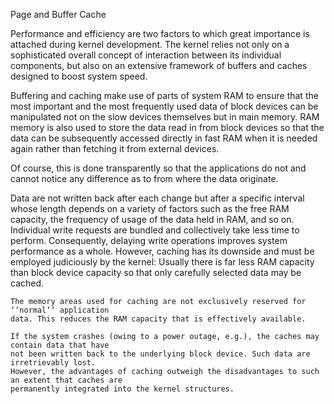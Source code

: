 Page and Buffer Cache

Performance and efficiency are two factors to which great importance is attached during kernel
development. The kernel relies not only on a sophisticated overall concept of interaction between
its individual components, but also on an extensive framework of buffers and caches designed to
boost system speed.

Buffering and caching make use of parts of system RAM to ensure that the most important and the
most frequently used data of block devices can be manipulated not on the slow devices themselves
but in main memory. RAM memory is also used to store the data read in from block devices so that
the data can be subsequently accessed directly in fast RAM when it is needed again rather than
fetching it from external devices.

Of course, this is done transparently so that the applications do not and cannot notice any difference
as to from where the data originate.

Data are not written back after each change but after a specific interval whose length depends
on a variety of factors such as the free RAM capacity, the frequency of usage of the data held in
RAM, and so on. Individual write requests are bundled and collectively take less time to perform.
Consequently, delaying write operations improves system performance as a whole.
However, caching has its downside and must be employed judiciously by the kernel:
	Usually there is far less RAM capacity than block device capacity so that only carefully
	selected data may be cached.

	The memory areas used for caching are not exclusively reserved for ‘‘normal‘‘ application
	data. This reduces the RAM capacity that is effectively available.

	If the system crashes (owing to a power outage, e.g.), the caches may contain data that have
	not been written back to the underlying block device. Such data are irretrievably lost.
	However, the advantages of caching outweigh the disadvantages to such an extent that caches are
	permanently integrated into the kernel structures.
